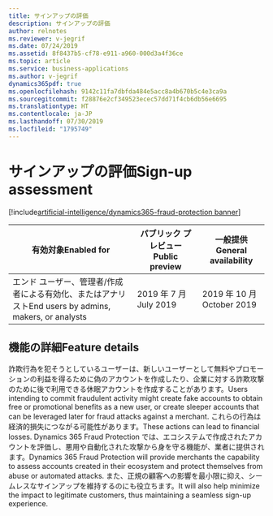 ```yaml
---
title: サインアップの評価
description: サインアップの評価
author: relnotes
ms.reviewer: v-jegrif
ms.date: 07/24/2019
ms.assetid: 8f8437b5-cf78-e911-a960-000d3a4f36ce
ms.topic: article
ms.service: business-applications
ms.author: v-jegrif
dynamics365pdf: true
ms.openlocfilehash: 9142c11fa7dbfda484e5acc8a4b670b5c4e3ca9a
ms.sourcegitcommit: f28876e2cf349523ecec57dd71f4cb6db56e6695
ms.translationtype: HT
ms.contentlocale: ja-JP
ms.lasthandoff: 07/30/2019
ms.locfileid: "1795749"
---
```

# <a name="sign-up-assessment"></a><span data-ttu-id="ece6f-103">サインアップの評価</span><span class="sxs-lookup"><span data-stu-id="ece6f-103">Sign-up assessment</span></span>
[!include[artificial-intelligence/dynamics365-fraud-protection banner](../includes/artificial-intelligence/dynamics365-fraud-protection.md)]

| <span data-ttu-id="ece6f-104">有効対象</span><span class="sxs-lookup"><span data-stu-id="ece6f-104">Enabled for</span></span>    |  <span data-ttu-id="ece6f-105">パブリック プレビュー</span><span class="sxs-lookup"><span data-stu-id="ece6f-105">Public preview</span></span> | <span data-ttu-id="ece6f-106">一般提供</span><span class="sxs-lookup"><span data-stu-id="ece6f-106">General availability</span></span> | 
| ---------- | ---------- |---------- |
|<span data-ttu-id="ece6f-107">エンド ユーザー、管理者/作成者による有効化、またはアナリスト</span><span class="sxs-lookup"><span data-stu-id="ece6f-107">End users by admins, makers, or analysts</span></span>|<span data-ttu-id="ece6f-108">2019 年 7 月</span><span class="sxs-lookup"><span data-stu-id="ece6f-108">July 2019</span></span>| <span data-ttu-id="ece6f-109">2019 年 10 月</span><span class="sxs-lookup"><span data-stu-id="ece6f-109">October 2019</span></span>|






## <a name="feature-details"></a><span data-ttu-id="ece6f-110">機能の詳細</span><span class="sxs-lookup"><span data-stu-id="ece6f-110">Feature details</span></span>
<!--feature detail start -->
<span data-ttu-id="ece6f-111">詐欺行為を犯そうとしているユーザーは、新しいユーザーとして無料やプロモーションの利益を得るために偽のアカウントを作成したり、企業に対する詐欺攻撃のために後で利用できる休眠アカウントを作成することがあります。</span><span class="sxs-lookup"><span data-stu-id="ece6f-111">Users intending to commit fraudulent activity might create fake accounts to obtain free or promotional benefits as a new user, or create sleeper accounts that can be leveraged later for fraud attacks against a merchant.</span></span> <span data-ttu-id="ece6f-112">これらの行為は経済的損失につながる可能性があります。</span><span class="sxs-lookup"><span data-stu-id="ece6f-112">These actions can lead to financial losses.</span></span> <span data-ttu-id="ece6f-113">Dynamics 365 Fraud Protection では、エコシステムで作成されたアカウントを評価し、悪用や自動化された攻撃から身を守る機能が、業者に提供されます。</span><span class="sxs-lookup"><span data-stu-id="ece6f-113">Dynamics 365 Fraud Protection will provide merchants the capability to assess accounts created in their ecosystem and protect themselves from abuse or automated attacks.</span></span> <span data-ttu-id="ece6f-114">また、正規の顧客への影響を最小限に抑え、シームレスなサインアップを維持するのにも役立ちます。</span><span class="sxs-lookup"><span data-stu-id="ece6f-114">It will also help minimize the impact to legitimate customers, thus maintaining a seamless sign-up experience.</span></span>
<!--feature detail end -->











